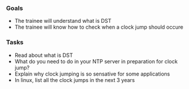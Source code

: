 
### Goals
- The trainee will understand what is DST
- The trainee will know how to check when a clock jump should occure

### Tasks
- Read about what is DST
- What do you need to do in your NTP server in preparation for clock jump?
- Explain why clock jumping is so sensative for some applications
- In linux, list all the clock jumps in the next 3 years